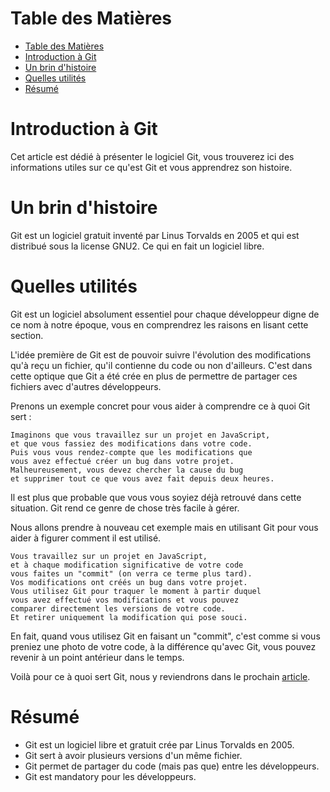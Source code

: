 # Table des Matières

- [Table des Matières](#table-des-matières)
- [Introduction à Git](#introduction-à-git)
- [Un brin d'histoire](#un-brin-dhistoire)
- [Quelles utilités](#quelles-utilités)
- [Résumé](#résumé)

# Introduction à Git

Cet article est dédié à présenter le logiciel Git, vous trouverez ici des informations utiles sur ce qu'est Git et vous apprendrez son histoire.

# Un brin d'histoire

Git est un logiciel gratuit inventé par Linus Torvalds en 2005 et qui est distribué sous la license GNU2. Ce qui en fait un logiciel libre.

# Quelles utilités

Git est un logiciel absolument essentiel pour chaque développeur digne de ce nom à notre époque, vous en comprendrez les raisons en lisant cette section.

L'idée première de Git est de pouvoir suivre l'évolution des modifications qu'à reçu un fichier, qu'il contienne du code ou non d'ailleurs. C'est dans cette optique que Git a été crée en plus de permettre de partager ces fichiers avec d'autres développeurs.

Prenons un exemple concret pour vous aider à comprendre ce à quoi Git sert :

```
Imaginons que vous travaillez sur un projet en JavaScript,
et que vous fassiez des modifications dans votre code.
Puis vous vous rendez-compte que les modifications que
vous avez effectué créer un bug dans votre projet.
Malheureusement, vous devez chercher la cause du bug
et supprimer tout ce que vous avez fait depuis deux heures.
```

Il est plus que probable que vous vous soyiez déjà retrouvé dans cette situation. Git rend ce genre de chose très facile à gérer.

Nous allons prendre à nouveau cet exemple mais en utilisant Git pour vous aider à figurer comment il est utilisé.

```
Vous travaillez sur un projet en JavaScript,
et à chaque modification significative de votre code
vous faites un "commit" (on verra ce terme plus tard).
Vos modifications ont créés un bug dans votre projet.
Vous utilisez Git pour traquer le moment à partir duquel
vous avez effectué vos modifications et vous pouvez
comparer directement les versions de votre code.
Et retirer uniquement la modification qui pose souci.
```

En fait, quand vous utilisez Git en faisant un "commit", c'est comme si vous preniez une photo de votre code, à la différence qu'avec Git, vous pouvez revenir à un point antérieur dans le temps.

Voilà pour ce à quoi sert Git, nous y reviendrons dans le prochain [article](../../02-versioning/fr/article.md).

# Résumé

- Git est un logiciel libre et gratuit crée par Linus Torvalds en 2005.
- Git sert à avoir plusieurs versions d'un même fichier.
- Git permet de partager du code (mais pas que) entre les développeurs.
- Git est mandatory pour les développeurs.